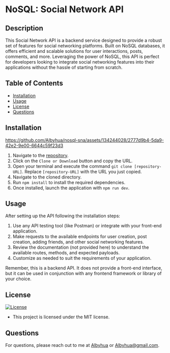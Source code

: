 # NoSQL: Social Network API

## Description

This Social Network API is a backend service designed to provide a robust set of features for social networking platforms. Built on NoSQL databases, it offers efficient and scalable solutions for user interactions, posts, comments, and more. Leveraging the power of NoSQL, this API is perfect for developers looking to integrate social networking features into their applications without the hassle of starting from scratch.

## Table of Contents

- [Installation](#installation)
- [Usage](#usage)
- [License](#license)
- [Questions](#questions)

## Installation


https://github.com/Albyhua/nosql-sna/assets/134244028/2777d9b4-5da9-42e2-9e00-6644c59f23d3


1. Navigate to the [repository](https://github.com/Albyhua/nosql-sna).
2. Click on the `Clone or Download` button and copy the URL.
3. Open your terminal and execute the command `git clone [repository-URL]`. Replace `[repository-URL]` with the URL you just copied.
4. Navigate to the cloned directory.
5. Run `npm install` to install the required dependencies.
6. Once installed, launch the application with `npm run dev`.

## Usage

After setting up the API following the installation steps:

1. Use any API testing tool (like Postman) or integrate with your front-end application.
2. Make requests to the available endpoints for user creation, post creation, adding friends, and other social networking features.
3. Review the documentation (not provided here) to understand the available routes, methods, and expected payloads.
4. Customize as needed to suit the requirements of your application.

Remember, this is a backend API. It does not provide a front-end interface, but it can be used in conjunction with any frontend framework or library of your choice.

## License

[![License](https://img.shields.io/badge/License-MIT-blue)](https://opensource.org/licenses/MIT)

- This project is licensed under the MIT license.

## Questions

For questions, please reach out to me at [Albyhua](https://github.com/Albyhua) or [Albyhua@gmail.com](mailto:Albyhua@gmail.com).
